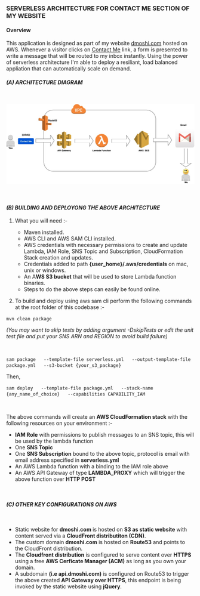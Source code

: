 
### SERVERLESS ARCHITECTURE FOR CONTACT ME SECTION OF MY WEBSITE

#### Overview

This application is designed as part of my website [dmoshi.com](https://dmoshi.com) hosted on AWS. Whenever a visitor clicks on [Contact Me](https://dmoshi.com/#contact) link, a form is presented to write a message that will be routed to my inbox instantly. Using the power of serverless architecture I'm able to deploy a resiliant, load balanced appliation that can automatically scale on demand. 

#### _(A) ARCHITECTURE DIAGRAM_

<br>

![architecture](https://raw.githubusercontent.com/dmoshi/serverless/master/dmoshi.com.contactme.lambda/src/main/resources/architecture_contactme_transparent.jpg "architecture")

<br>

#### _(B) BUILDING AND DEPLOYONG THE ABOVE ARCHITECTURE_

1. What you will need :- 

   * Maven installed.
   * AWS CLI and AWS SAM CLI installed.
   * AWS credentials with necessary permissions to create and update Lambda, IAM Role, SNS Topic and Subscription, CloudFormation Stack creation and updates. 
   * Credentials added to path **{user_home}/.aws/credentials** on mac, unix or windows. 
   * An A**WS S3 bucket** that will be used to store Lambda function binaries. 
   * Steps to do the above steps can easily be found online.
 
 2. To build and deploy using aws sam cli perform the following commands at the root folder of this codebase :- 
 
   ~~~
   mvn clean package
   ~~~
   _(You may want to skip tests by adding argument -DskipTests or edit the unit test file and put your SNS ARN and REGION to avoid build failure)_ 
  
  <br>
 
   ~~~
   sam package   --template-file serverless.yml   --output-template-file package.yml   --s3-bucket {your_s3_package} 
   ~~~
   
   Then,
   
   ~~~
   sam deploy   --template-file package.yml   --stack-name {any_name_of_choice}   --capabilities CAPABILITY_IAM
   ~~~

<br>

The above commands will create an **AWS CloudFormation stack** with the following resources on your environment :- 

* **IAM Role** with permissions to publish messages to an SNS topic, this will be used by the lambda function
* One **SNS Topic**
* One **SNS Subscription** bound to the above topic, protocol is email with email address specified in **serverless.yml** 
* An AWS Lambda function with a binding to the IAM role above
* An AWS API Gateway of type **LAMBDA_PROXY** which will trigger the above function over **HTTP POST** 


<br>

#### _(C) OTHER KEY CONFIGURATIONS ON AWS_ 

<br>

* Static website for **dmoshi.com** is hosted on **S3 as static website** with content served via a **CloudFront distributiton (CDN)**.
* The custom domain **dmoshi.com** is hosted on **Route53** and points to the CloudFront distribution.
* The **Cloudfront distribution** is configured to serve content over **HTTPS** using a free **AWS Cerficate Manager (ACM)** as long as you own your domain.
* A subdomain **(i.e api.dmoshi.com)** is configured on Route53 to trigger the above created **API Gateway over HTTPS**, this endpoint is being invoked by the static website using **jQuery**. 

<br>





